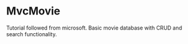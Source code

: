# MvcMovie
Tutorial followed from microsoft.
Basic movie database with CRUD and search functionality.
